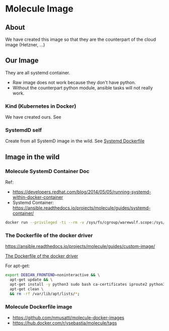 # Molecule Image

## About

We have created this image so that they are the counterpart of the
cloud image (Hetzner, ...)


## Our Image

They are all systemd container.

* Raw image does not work because they don't have python.
* Without the counterpart python module, ansible tasks will not really work.

### Kind (Kubernetes in Docker)

We have created ours. See [](kind-debian/bookworm/Dockerfile)

### SystemdD self

Create from all SystemD image in the wild. See [Systemd Dockerfile](molecule-debian/12.8/Dockerfile)

## Image in the wild


### Molecule SystemD Container Doc


Ref:
* https://developers.redhat.com/blog/2014/05/05/running-systemd-within-docker-container
* Systemd Container: https://ansible.readthedocs.io/projects/molecule/guides/systemd-container/

```bash
docker run --privileged -ti --rm -v /sys/fs/cgroup/warewulf.scope:/sys/fs/cgroup:rw ghcr.io/gerardnico/molecule-debian:12.8 /lib/systemd/systemd
```

### The Dockerfile of the docker driver

https://ansible.readthedocs.io/projects/molecule/guides/custom-image/

[The Dockerfile of the docker driver](https://github.com/ansible-community/molecule-plugins/blob/main/src/molecule_plugins/docker/playbooks/Dockerfile.j2)

For apt-get:
```bash
export DEBIAN_FRONTEND=noninteractive && \
  apt-get update && \
  apt-get install -y python3 sudo bash ca-certificates iproute2 python3-apt aptitude rsync && \
  apt-get clean \
  && rm -rf /var/lib/apt/lists/*;
```

### Molecule Dockerfile image

* https://github.com/nmusatti/molecule-docker-images
* https://hub.docker.com/r/ysebastia/molecule/tags
